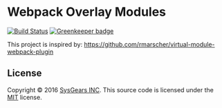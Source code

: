 # Webpack Overlay Modules

[![Build Status](https://travis-ci.org/sysgears/webpack-overlay-modules.svg?branch=master)](https://travis-ci.org/sysgears/webpack-overlay-modules)
[![Greenkeeper badge](https://badges.greenkeeper.io/sysgears/webpack-overlay-modules.svg)](https://greenkeeper.io/)

This project is inspired by: https://github.com/rmarscher/virtual-module-webpack-plugin

## License
Copyright © 2016 [SysGears INC]. This source code is licensed under the [MIT] license.

[MIT]: LICENSE
[SysGears INC]: http://sysgears.com
